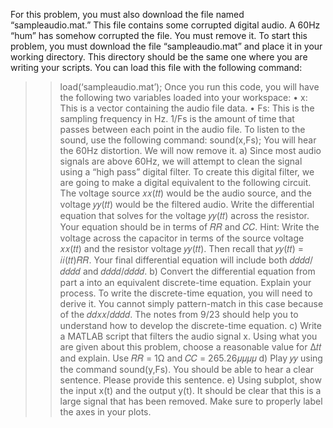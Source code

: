 For this problem, you must also download the file named “sampleaudio.mat.” This file contains some 
corrupted digital audio. A 60Hz “hum” has somehow corrupted the file. You must remove it. 
To start this problem, you must download the file “sampleaudio.mat” and place it in your working 
directory. This directory should be the same one where you are writing your scripts. You can load this 
file with the following command:
>> load(‘sampleaudio.mat’);
Once you run this code, you will have the following two variables loaded into your workspace:
• x: This is a vector containing the audio file data. 
• Fs: This is the sampling frequency in Hz. 1/Fs is the amount of time that passes between each 
point in the audio file. 
To listen to the sound, use the following command:
>> sound(x,Fs);
You will hear the 60Hz distortion. We will now remove it. 
a) Since most audio signals are above 60Hz, we will attempt to clean the signal using a “high pass” 
digital filter. To create this digital filter, we are going to make a digital equivalent to the 
following circuit. The voltage source 𝑥𝑥(𝑡𝑡) would be the audio source, and the voltage 𝑦𝑦(𝑡𝑡)
would be the filtered audio. 
Write the differential equation that solves for the voltage 𝑦𝑦(𝑡𝑡) across the resistor. Your 
equation should be in terms of 𝑅𝑅 and 𝐶𝐶. Hint: Write the voltage across the capacitor in terms of 
the source voltage 𝑥𝑥(𝑡𝑡) and the resistor voltage 𝑦𝑦(𝑡𝑡). Then recall that 𝑦𝑦(𝑡𝑡) = 𝑖𝑖(𝑡𝑡)𝑅𝑅. Your final 
differential equation will include both 𝑑𝑑𝑑𝑑/𝑑𝑑𝑑𝑑 and 𝑑𝑑𝑑𝑑/𝑑𝑑𝑑𝑑.
b) Convert the differential equation from part a into an equivalent discrete-time equation. Explain 
your process. To write the discrete-time equation, you will need to derive it. You cannot simply 
pattern-match in this case because of the 𝑑𝑑𝑥𝑥/𝑑𝑑𝑑𝑑. The notes from 9/23 should help you to 
understand how to develop the discrete-time equation.
c) Write a MATLAB script that filters the audio signal x. Using what you are given about this 
problem, choose a reasonable value for Δ𝑡𝑡 and explain. Use 𝑅𝑅 = 1Ω and 𝐶𝐶 = 265.26𝜇𝜇𝜇𝜇
d) Play 𝑦𝑦 using the command sound(y,Fs). You should be able to hear a clear sentence. Please 
provide this sentence. 
e) Using subplot, show the input x(t) and the output y(t). It should be clear that this is a large 
signal that has been removed. Make sure to properly label the axes in your plots. 

